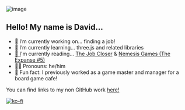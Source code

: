 ![image](https://i.imgur.com/zobZxld.jpg)

## Hello! My name is David...

- 🔭 I’m currently working on... finding a job!
- 🌱 I’m currently learning... three.js and related libraries
- [📖 I](https://www.goodreads.com/user/show/91776686-david-vogel)'m currently reading... [The Job Closer](https://openlibrary.org/works/OL24415839W/The_Job_Closer) & [Nemesis Games (The Expanse #5)](https://openlibrary.org/works/OL17755458W/Nemesis_Games)
- 🙋‍♂️ Pronouns: he/him
- 🎲 Fun fact: I previously worked as a game master and manager for a board game cafe!

You can find links to my non GitHub work [here!](https://github.com/davidvdev/davidvdev/blob/main/related-links-showcase.md)

[![ko-fi](https://ko-fi.com/img/githubbutton_sm.svg)](https://ko-fi.com/S6S55K9XD)
